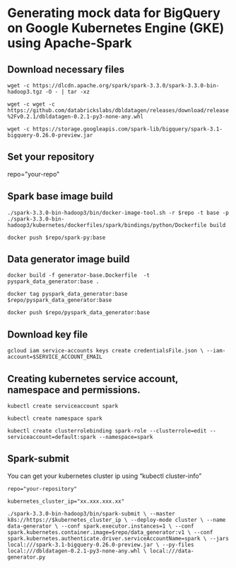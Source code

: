 
# Generating mock data for BigQuery on Google Kubernetes Engine (GKE) using Apache-Spark

## Download necessary files

`wget -c https://dlcdn.apache.org/spark/spark-3.3.0/spark-3.3.0-bin-hadoop3.tgz -O - | tar -xz`

`wget -c wget -c https://github.com/databrickslabs/dbldatagen/releases/download/release%2Fv0.2.1/dbldatagen-0.2.1-py3-none-any.whl`

`wget -c https://storage.googleapis.com/spark-lib/bigquery/spark-3.1-bigquery-0.26.0-preview.jar`

## Set your repository

repo="your-repo"

## Spark base image build

`./spark-3.3.0-bin-hadoop3/bin/docker-image-tool.sh -r $repo -t base -p ./spark-3.3.0-bin-hadoop3/kubernetes/dockerfiles/spark/bindings/python/Dockerfile build`

`docker push $repo/spark-py:base`

## Data generator image build

`docker build -f generator-base.Dockerfile  -t pyspark_data_generator:base .`

`docker tag pyspark_data_generator:base $repo/pyspark_data_generator:base`

`docker push $repo/pyspark_data_generator:base`

## Download key file

`gcloud iam service-accounts keys create credentialsFile.json \
--iam-account=$SERVICE_ACCOUNT_EMAIL`

## Creating kubernetes service account, namespace and permissions.

`kubectl create serviceaccount spark`

`kubectl create namespace spark`

`kubectl create clusterrolebinding spark-role --clusterrole=edit --serviceaccount=default:spark --namespace=spark`

## Spark-submit

You can get your kubernetes cluster ip using “kubectl cluster-info”

`repo="your-repository"`

`kubernetes_cluster_ip="xx.xxx.xxx.xx"`

`./spark-3.3.0-bin-hadoop3/bin/spark-submit \
--master k8s://https://$kubernetes_cluster_ip \
--deploy-mode cluster \
--name data-generator \
--conf spark.executor.instances=1 \
--conf spark.kubernetes.container.image=$repo/data_generator:v1 \
--conf spark.kubernetes.authenticate.driver.serviceAccountName=spark \
--jars local:///spark-3.1-bigquery-0.26.0-preview.jar \
--py-files local:///dbldatagen-0.2.1-py3-none-any.whl \
local:///data-generator.py`

